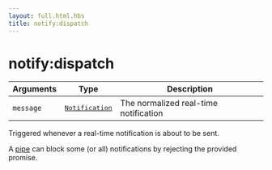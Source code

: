 ```yaml
---
layout: full.html.hbs
title: notify:dispatch
---
```


# notify:dispatch

<SinceBadge version="1.0.0" />

| Arguments | Type                                                                     | Description                           |
| --------- | ------------------------------------------------------------------------ | ------------------------------------- |
| `message` | <pre><a href=/core/1/api/essentials/notifications>Notification</a></pre> | The normalized real-time notification |

Triggered whenever a real-time notification is about to be sent.

A [pipe](/core/1/plugins/essentials/pipes/) can block some (or all) notifications by rejecting the provided promise.
